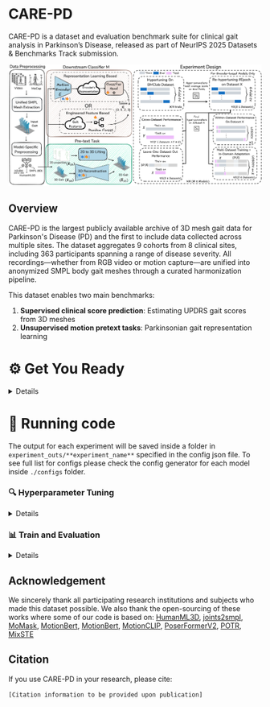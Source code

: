 # CARE-PD
CARE-PD is a dataset and evaluation benchmark suite for clinical gait analysis in Parkinson’s Disease, released as part of NeurIPS 2025 Datasets & Benchmarks Track submission.

![CARE-PD Pipeline](docs/diagram.png)

## Overview

CARE-PD is the largest publicly available archive of 3D mesh gait data for Parkinson's Disease (PD) and the first to include data collected across multiple sites. The dataset aggregates 9 cohorts from 8 clinical sites, including 363 participants spanning a range of disease severity. All recordings—whether from RGB video or motion capture—are unified into anonymized SMPL body gait meshes through a curated harmonization pipeline.

This dataset enables two main benchmarks:
1. **Supervised clinical score prediction**: Estimating UPDRS gait scores from 3D meshes
2. **Unsupervised motion pretext tasks**: Parkinsonian gait representation learning

# ⚙️ Get You Ready
<details>

```
git clone https://github.com/TaatiTeam/CARE-PD.git
cd CARE-PD
```
### 1️⃣ Install Dependencies

<!-- #### 🔹 Option 1: Install Using Conda (Recommended)
```
conda env create -n archgait -f environment.yml
conda activate archgait
``` -->

We tested our code on Python 3.9.21 and PyTorch 2.6.0

#### 🔹 Install Using Pip
```
python -m venv carepd
source carepd/bin/activate
pip install --upgrade pip
pip install -r requirements.txt
pip install torch==2.6.0+cu118 torchvision==0.21.0+cu118 --index-url https://download.pytorch.org/whl/cu118
```


### 2️⃣ Datasets setup
```
mkdir -p assets/datasets
```
Download the CARE-PD datasets from Dataverse and put them in the `assets/datasets` folder.
You can use smpl_reader to read files and get a summary stats:
```
python data/smpl_reader.py --dataset PD-GaM BMCLab 3DGait T-SDU-PD DNE E-LC KUL-DT-T T-LTC T-SDU
```

#### Preprocess Data
##### 🔹 h36m formats
<details>

Download preprocessed h36m formats from Dataverse  and put them in the `assets/datasets` folder.
Rename the folder:
```
mv assets/datasets/h36m_preprocessed assets/datasets/h36m
```
You can also preprocess all datasets with the following command but it might take quite some time:
```
bash scripts/preprocess_smpl2h36m.sh
```

</details>

##### 🔹 HumanML3D formats
<details>

Download preprocessed HumanML3D formats from Dataverse  and put them in the `assets/datasets` folder.
Rename the folder:
```
mv assets/datasets/HumanML3D_preprocessed assets/datasets/HumanML3D
```
You can also preprocess all datasets with the following command but it might take quite some time:
```
bash scripts/preprocess_smpl2humanml3d.sh
```
</details>

##### 🔹 6D rotation formats
<details>

Download preprocessed 6D rotation formats from Dataverse  and put them in the `assets/datasets` folder.
Rename the folder:
```
mv assets/datasets/6D_preprocessed assets/datasets/6D_SMPL
```
You can also preprocess all datasets with the following command but it might take quite some time:
```
bash scripts/preprocess_smpl2sixD.sh
```

</details>

Please also check [dataset.md](docs/dataset.md) for more information. The dataset directory structure should look:
```
assets/
└── datasets/
    └── 6D_SMPL/
        ├── 3DGait/
        ├── ...
    ├── folds/ 
        ├── Other_Datasets/
        ├── UPDRS_Datasets/
    ├── h36m/ 
        ├── 3DGait/
        ├── ...
    ├── HumanML3D/ 
        ├── 3DGait/
        ├── ...
    ├── 3DGait.pkl 
    ├── BMCLab.pkl
    ├── DNE.pkl 
    ├── E-LC.pkl 
    ├── KUL-DT-T.pkl 
    ├── PD-GaM.pkl 
    ├── T-LTC.pkl 
    ├── T-SDU-PD.pkl 
    ├── T-SDU.pkl 
```


### 3️⃣ Models and Dependencies

#### Download Pre-trained Models
```
bash scripts/download_models.sh
```
Pretrained checkpoints will be downloaded in `assets/Pretrained_checkpoints`


</details>




# 🚀 Running code

The output for each experiment will be saved inside a folder in `experiment_outs/**experiment_name**` specified in the config json file. To see full list for configs please check the config generator for each model inside `./configs` folder.

### 🔍 Hyperparameter Tuning

<details>

You can run hyperparameter tuning on the **BMCLab** dataset across all backbone models using:

```
bash scripts/hypertune_all_models.sh
```

You can also run a single tuning job manually like this:

```
python eval_encoder_hypertune.py \
  --backbone MODELNAME \
  --config CONFIGNAME.json \
  --hypertune 1 \
  --tune_fresh 1 \
  --this_run_num 0 \
  --ntrials 50
```

#### 🧪 Tune Epochs on Other Datasets
After hypertuning on BMCLab, you can tune only the number of epochs for each remaining dataset using:

```
bash scripts/hypertune_epochs_all_datasets.sh
```

You can also run a single dataset tuning job like:

```
python run.py \
  --backbone MODELNAME \
  --config CONFIGNAME.json \
  --hypertune 1 \
  --tune_fresh 1 \
  --ntrials 5 \
  --this_run_num 0
```
</details>

### 📊 Train and Evaluation

<details>

### 🧪 Within-Dataset Evaluation (LOSO)
<details>

You can run final Within-Dataset evaluation on each dataset using:

```
bash scripts/eval_within_dataset.sh
```
This script:

 - Loads the best hyperparameters from each study
 - Retrains the model from scratch on the full training folds
 - Evaluates performance in a LOSO setup
 - Automatically combines predictions from back and side views (for multi-view models)
 - Logs results and confusion matrices to `reports/intra_eval/`

You can also run a single dataset evaluation using:

##### 🔹 For single-view (3D) models:

```
python run.py \
  --backbone MODELNAME \
  --config CONFIGNAME.json \
  --hypertune 0 \
  --cross_dataset_test 0 \
  --this_run_num 0 \
  --num_folds -1
```
MODELNAME in (potr, momask, motionclip).

##### 🔹 For two-view 2D-to-3D models (combined views):

```
python run.py \
  --backbone MODELNAME \
  --hypertune 0 \
  --cross_dataset_test 0 \
  --this_run_num 0 \
  --num_folds -1 \
  --combine_views_preds 1 \
  --views_path \
    "Hypertune/MODELNAME_CONFIGNAME_backright/0" \
    "Hypertune/MODELNAME_CONFIGNAME_sideright/0"
```
MODELNAME in (motionbert, mixste, poseformerv2, motionagformer).

--------
To run using predefined best configs you can pass directly the best model configs:
```
python run_eval_only.py \
  --backbone MODELNAME \
  --config CONFIGNAME.json \
  --hypertune 0 \
  --num_folds -1 \
  "--tuned_config", "./configs/best_configs_augmented/....json"
```

</details>

### 🌍 Cross-Dataset Evaluation
<details>

After within-dataset testing, you can evaluate how well each model generalizes across datasets.

To run all cross-dataset experiments:

```
bash scripts/eval_cross_dataset.sh
```

This script:

  - Loads the best hyperparameters from each model's tuning run
  - Trains each model on its original dataset
  - Tests on all other datasets (automatically handled in code)
  - Combines predictions from multiple views for multi-view models
  - Logs all outputs to `reports/cross_eval/`



To evaluate on a single model and dataset use:

##### 🔹 For single-view (3D) models:
```
python run.py \
  --backbone MODELNAME \
  --config CONFIGNAME.json \
  --hypertune 0 \
  --cross_dataset_test 1 \
  --this_run_num 0
```
MODELNAME in (potr, momask, motionclip).

##### 🔹 For two-view 2D-to-3D models (combined views):

```
python run.py \
  --backbone MODELNAME \
  --hypertune 0 \
  --cross_dataset_test 1 \
  --combine_views_preds 1 \
  --views_path \
    "Hypertune/MODELNAME_CONFIGNAME_backright/0" \
    "Hypertune/MODELNAME_CONFIGNAME_sideright/0"
```
MODELNAME in (motionbert, mixste, poseformerv2, motionagformer).

--------
To run using predefined best configs you can pass directly the best model configs:
```
python run_eval_only.py \
  --backbone MODELNAME \
  --config CONFIGNAME.json \
  --hypertune 0 \
  --cross_dataset_test 1\
  "--tuned_config", "./configs/best_configs_augmented/....json"
```


</details>

### 🌐 Leave One Dataset Out Evaluation (LODO)

<details>

#### 🔁 LODO Epoch Tuning
For Leave-One-Dataset-Out (LODO) evaluation, we first tune the number of training epochs on each dataset **excluding** the target dataset (i.e., LODO setup).

To run all epoch-tuning jobs for LODO:

```
bash scripts/hypertune_lodo_epochs.sh
```
This script:
  - Tunes the number of epochs per dataset used in LODO training
  - Forces LODO=True using --force_LODO 1
  - Uses --exp_name_rigid LODO to name all output folders consistently
  - Logs all runs to `reports/hypertune_lodo/`

To evaluate on a single model and dataset use:

```
python run.py \
  --backbone MODELNAME \
  --config CONFIGNAME.json \
  --ntrials 5 \
  --this_run_num 0 \
  --hypertune 1 \
  --tune_fresh 1 \
  --force_LODO 1 \
  --exp_name_rigid LODO
```
MODELNAME in (potr, momask, motionclip, motionbert, mixste, poseformerv2, motionagformer).

#### 📊 LODO Evaluation

In this step, we evaluate how well each model generalizes **across datasets** when trained using a **Leave-One-Dataset-Out (LODO)** strategy.

Each model is:
  - Trained on all datasets **except** the target
  - Evaluated only on the left-out dataset

To run all LODO evaluation jobs:

```
bash scripts/eval_lodo.sh
```
All logs are saved in: `reports/lodo_eval/`
To evaluate on a single model and dataset use:

##### 🔹 For single-view (3D) models:
```
python run.py \
  --backbone MODELNAME \
  --config CONFIGNAME.json \
  --this_run_num 0 \
  --hypertune 0 \
  --cross_dataset_test 1 \
  --force_LODO 1 \
  --exp_name_rigid LODO
```
MODELNAME in (potr, momask, motionclip).

##### 🔹 For two-view 2D-to-3D models (combined views):

```
python run.py \
  --backbone MODELNAME \
  --hypertune 0 \
  --cross_dataset_test 1 \
  --force_LODO 1 \
  --exp_name_rigid LODO \
  --combine_views_preds 1 \
  --views_path \
    "LODO/MODELNAME_CONFIGNAME_backright_LODO/0" \
    "LODO/MODELNAME_CONFIGNAME_sideright_LODO/0"
```
MODELNAME in (motionbert, mixste, poseformerv2, motionagformer).

</details>

### 🧬 MIDA Evaluation
<details>

The final evaluation step uses **Multi-dataset In-domain Adaptation** training under a **LOSO** setup.

Each model is:

- Trained on all datasets, plus the **training portion** of the in domain dataset
- Evaluated on the **test portion only**
- Configured with `--AID 1`, `--force_LODO 1`, and `--num_folds -1` to reflect this setup

To run all MIDA evaluations:

```
bash scripts/eval_mida.sh
```

All logs are stored under: `reports/mida_eval`
To evaluate on a single model and dataset use:

##### 🔹 For single-view (3D) models:
```
python run.py \
  --backbone MODELNAME \
  --config CONFIGNAME.json \
  --this_run_num 0 \
  --hypertune 0 \
  --cross_dataset_test 1 \
  --force_LODO 1 \
  --AID 1 \
  --num_folds -1 \
  --exp_name_rigid LODO
```
MODELNAME in (potr, momask, motionclip).

##### 🔹 For two-view 2D-to-3D models (combined views):

```
python run.py \
  --backbone MODELNAME \
  --hypertune 0 \
  --cross_dataset_test 1 \
  --force_LODO 1 \
  --AID 1 \
  --num_folds -1 \
  --exp_name_rigid LODO \
  --combine_views_preds 1 \
  --views_path \
    "LODO/MODELNAME_CONFIGNAME_backright_LODO/0" \
    "LODO/MODELNAME_CONFIGNAME_sideright_LODO/0"
```
MODELNAME in (motionbert, mixste, poseformerv2, motionagformer).


</details>

</details>

## Acknowledgement
We sincerely thank all participating research institutions and subjects who made this dataset possible.
We also thank the open-sourcing of these works where some of our code is based on:
[HumanML3D](https://github.com/EricGuo5513/HumanML3D), [joints2smpl](https://github.com/wangsen1312/joints2smpl), [MoMask](https://github.com/EricGuo5513/momask-codes), [MotionBert](https://github.com/Walter0807/MotionBERT), [MotionBert](https://github.com/TaatiTeam/MotionAGFormer), [MotionCLIP](https://github.com/GuyTevet/MotionCLIP), [PoserFormerV2](https://github.com/QitaoZhao/PoseFormerV2), [POTR](https://github.com/idiap/potr), [MixSTE](https://github.com/JinluZhang1126/MixSTE)

## Citation

If you use CARE-PD in your research, please cite:

```
[Citation information to be provided upon publication]
```

